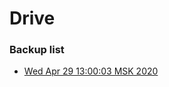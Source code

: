 # Drive
### Backup list
* [Wed Apr 29 13:00:03 MSK 2020](https://github.com/ilyukou/beldtp-api/tree/master/backup/backup1588154403688.json)